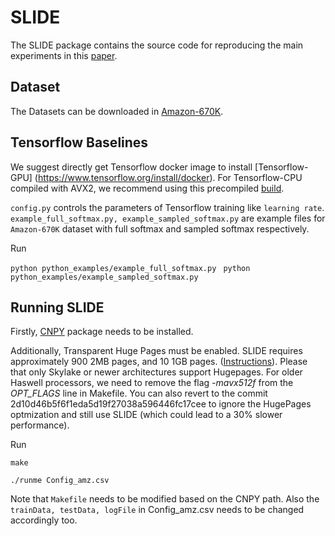 # SLIDE

The SLIDE package contains the source code for reproducing the main experiments in this [paper](https://arxiv.org/abs/1903.03129).

## Dataset

The Datasets can be downloaded in [Amazon-670K](https://drive.google.com/open?id=0B3lPMIHmG6vGdUJwRzltS1dvUVk).

## Tensorflow Baselines

We suggest directly get Tensorflow docker image to install [Tensorflow-GPU] (https://www.tensorflow.org/install/docker).
For Tensorflow-CPU compiled with AVX2, we recommend using this precompiled [build](https://github.com/lakshayg/tensorflow-build).

`config.py` controls the parameters of Tensorflow training like `learning rate`. `example_full_softmax.py, example_sampled_softmax.py` are example files for `Amazon-670K` dataset with full softmax and sampled softmax respectively.

Run

```python python_examples/example_full_softmax.py```
``` python python_examples/example_sampled_softmax.py```

## Running SLIDE

Firstly,  [CNPY](https://github.com/rogersce/cnpy) package needs to be installed.

Additionally, Transparent Huge Pages must be enabled.  SLIDE requires approximately 900 2MB pages, and 10 1GB pages.
([Instructions](https://wiki.debian.org/Hugepages)). Please that only Skylake or newer architectures support Hugepages. For older Haswell processors, we need to remove the flag _-mavx512f_ from the _OPT_FLAGS_ line in Makefile. You can also revert to the commit 2d10d46b5f6f1eda5d19f27038a596446fc17cee to ignore the HugePages optmization and still use SLIDE (which could lead to a 30% slower performance). 

Run

```make```

```./runme Config_amz.csv```

Note that `Makefile` needs to be modified based on the CNPY path. Also the `trainData, testData, logFile` in Config_amz.csv needs to be changed accordingly too.



